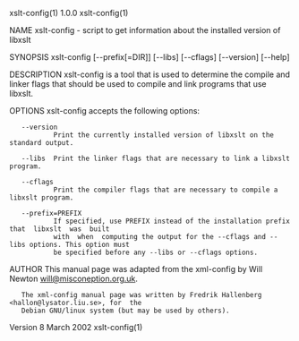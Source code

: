 xslt-config(1)                                  1.0.0                                  xslt-config(1)

NAME
       xslt-config - script to get information about the installed version of libxslt

SYNOPSIS
       xslt-config [--prefix[=DIR]] [--libs] [--cflags] [--version] [--help]

DESCRIPTION
       xslt-config  is  a  tool that is used to determine the compile and linker flags that should be
       used to compile and link programs that use libxslt.

OPTIONS
       xslt-config accepts the following options:

       --version
               Print the currently installed version of libxslt on the standard output.

       --libs  Print the linker flags that are necessary to link a libxslt program.

       --cflags
               Print the compiler flags that are necessary to compile a libxslt program.

       --prefix=PREFIX
               If specified, use PREFIX instead of the installation prefix  that  libxslt  was  built
               with  when  computing the output for the --cflags and --libs options. This option must
               be specified before any --libs or --cflags options.

AUTHOR
       This manual page was adapted from the xml-config by Will Newton <will@misconeption.org.uk>.

       The xml-config manual page was written by Fredrik Hallenberg <hallon@lysator.liu.se>, for  the
       Debian GNU/linux system (but may be used by others).

Version                                      8 March 2002                              xslt-config(1)
